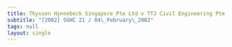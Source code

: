 ```yaml
---
title: Thyssen Hynnebeck Singapore Pte Ltd v TTJ Civil Engineering Pte Ltd
subtitle: "[2002] SGHC 21 / 04\_February\_2002"
tags: null
layout: single
---
```



